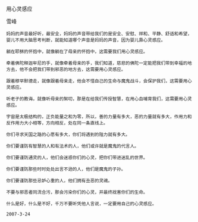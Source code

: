 用心灵感应

雪峰


    妈妈的声音最好听，最安全，妈妈的声音带给我们的是安全、安慰、祥和、平静、舒适和希望，婴儿不用大脑思考判断，就能知道哪个声音是妈妈的声音，因为婴儿靠心灵感应。

    躺在耶稣的怀抱中，就像躺在了母亲的怀抱中，这需要我们用心灵感应。

    牵着佛陀释迦牟尼的手，就像牵着母亲的手，我们知道，慈悲的佛陀一定能把我们带到幸福的地方去，他不会把我们带到邪恶的地方去，这需要用心灵感应。

    跟着穆罕默德走，就像跟着母亲走，他会不惜自己的生命与魔鬼战斗，会保护我们，这需要用心灵感应。

    听老子的教诲，就像听母亲的絮叨，那是在给我们传授智慧，在用心血哺育我们，这需要用心灵感应。

    宇宙是太极结构的，正负能量之和为零，所以，善的力量有多大，恶的力量就有多大，作用力和反作用力大小相等，方向相反，处在同一条直线上。

    你们寻求天国之路的心愿有多大，你们将遇到的阻力就有多大。

    你们要谨防有智慧的人和有法术的人，他们或许就是魔鬼的代言人。

    你们要谨防通灵的人，他们会迷惑你们的心灵，把你们带进迷乱的世界。

    你们要谨防那些时时处处出言不逊的人，他们是魔鬼的子孙。

    你们要谨防那些忌妒心重的人，他们拥有丑恶的灵魂。

    不要与邪恶者同流合污，那会污染你们的心灵，并最终戕害你们的生命。

    什么是好，什么是不好，千万不要听凭他人言说，一定要用自己的心灵感应。

    2007-3-24



